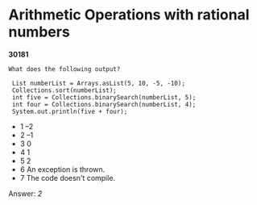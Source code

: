 Arithmetic Operations with rational numbers
===========================================
**30181**
```
What does the following output? 
 
 List numberList = Arrays.asList(5, 10, -5, -10); 
 Collections.sort(numberList); 
 int five = Collections.binarySearch(numberList, 5); 
 int four = Collections.binarySearch(numberList, 4); 
 System.out.println(five + four);
```


- 1 –2
- 2 –1
- 3 0
- 4 1
- 5 2
- 6 An exception is thrown.
- 7 The code doesn't compile.

Answer: *2*


